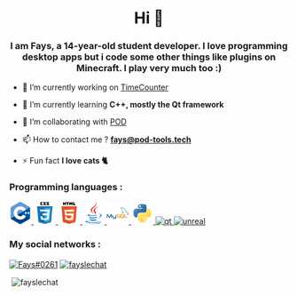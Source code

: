 <h1 align="center">Hi 👋</h1>
<h3 align="center">I am Fays, a 14-year-old student developer. I love programming desktop apps but i code some other things like plugins on Minecraft. I play very much too :)</h3>

- 🔭 I’m currently working on [TimeCounter](http://time-counter.pod-tools.tech)

- 🌱 I’m currently learning **C++, mostly the Qt framework**

- 👯 I’m collaborating with [POD](https://github.com/POD-Power-Of-Development)

- 📫 How to contact me ? **fays@pod-tools.tech**

- ⚡ Fun fact **I love cats 🐈**

<h3 align="left">Programming languages :</h3>
<p align="left"> <a href="https://www.w3schools.com/cpp/" target="_blank"> <img src="https://raw.githubusercontent.com/devicons/devicon/master/icons/cplusplus/cplusplus-original.svg" alt="cplusplus" width="40" height="40"/> </a> <a href="https://www.w3schools.com/css/" target="_blank"> <img src="https://raw.githubusercontent.com/devicons/devicon/master/icons/css3/css3-original-wordmark.svg" alt="css3" width="40" height="40"/> </a> <a href="https://www.w3.org/html/" target="_blank"> <img src="https://raw.githubusercontent.com/devicons/devicon/master/icons/html5/html5-original-wordmark.svg" alt="html5" width="40" height="40"/> </a> <a href="https://www.java.com" target="_blank"> <img src="https://raw.githubusercontent.com/devicons/devicon/master/icons/java/java-original.svg" alt="java" width="40" height="40"/> </a> <a href="https://www.mysql.com/" target="_blank"> <img src="https://raw.githubusercontent.com/devicons/devicon/master/icons/mysql/mysql-original-wordmark.svg" alt="mysql" width="40" height="40"/> </a> <a href="https://www.python.org" target="_blank"> <img src="https://raw.githubusercontent.com/devicons/devicon/master/icons/python/python-original.svg" alt="python" width="40" height="40"/> </a> <a href="https://www.qt.io/" target="_blank"> <img src="https://upload.wikimedia.org/wikipedia/commons/0/0b/Qt_logo_2016.svg" alt="qt" width="40" height="40"/> </a> <a href="https://unrealengine.com/" target="_blank"> <img src="https://raw.githubusercontent.com/kenangundogan/fontisto/036b7eca71aab1bef8e6a0518f7329f13ed62f6b/icons/svg/brand/unreal-engine.svg" alt="unreal" width="40" height="40"/> </a> </p>

<h3 align="left">My social networks :</h3>
<p align="left">
<a href="https://discord.gg/Fays#0261" target="blank"><img align="center" src="https://cdn.jsdelivr.net/npm/simple-icons@3.0.1/icons/discord.svg" alt="Fays#0261" height="30" width="40" /></a>
<a href="https://twitter.com/fayslechat" target="blank"><img align="center" src="https://cdn.jsdelivr.net/npm/simple-icons@3.0.1/icons/twitter.svg" alt="fayslechat" height="30" width="40" /></a>
</p>

<p>&nbsp;<img align="center" src="https://github-readme-stats.vercel.app/api?username=fayslechat&show_icons=true&locale=en" alt="fayslechat" /></p>
